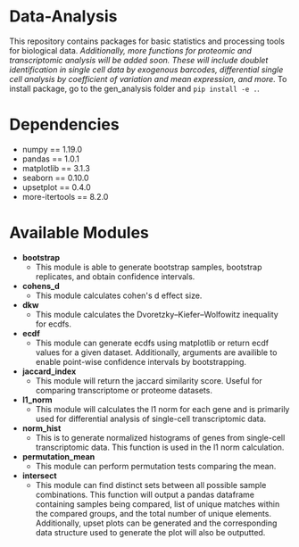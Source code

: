 # Data-Analysis
This repository contains packages for basic statistics and processing tools for biological data. *Additionally, more functions for proteomic and transcriptomic analysis will be added soon. These will include doublet identification in single cell data by exogenous barcodes, differential single cell analysis by coefficient of variation and mean expression, and more.*
To install package, go to the gen_analysis folder and `pip install -e .`.

# Dependencies
* numpy == 1.19.0
* pandas == 1.0.1
* matplotlib == 3.1.3
* seaborn == 0.10.0
* upsetplot == 0.4.0
* more-itertools == 8.2.0

# Available Modules 
- **bootstrap**
  * This module is able to generate bootstrap samples, bootstrap replicates, and obtain confidence intervals.
- **cohens_d**
  * This module calculates cohen's d effect size.
- **dkw**
  * This module calculates the Dvoretzky–Kiefer–Wolfowitz inequality for ecdfs.
- **ecdf**
  * This module can generate ecdfs using matplotlib or return ecdf values for a given dataset. Additionally, arguments are        availible to enable point-wise confidence intervals by bootstrapping.
- **jaccard_index**
  * This module will return the jaccard similarity score. Useful for comparing transcriptome or proteome datasets.
- **l1_norm**
  * This module will calculates the l1 norm for each gene and is primarily used for differential analysis of single-cell          transcriptomic data. 
- **norm_hist**
  * This is to generate normalized histograms of genes from single-cell transcriptomic data. This function is used in the l1      norm calculation.
- **permutation_mean**
  * This module can perform permutation tests comparing the mean. 
- **intersect**
  * This module can find distinct sets between all possible sample combinations. This function will output a pandas dataframe containing samples being compared, list of unique matches within the compared groups, and the total number of unique elements. Additionally, upset plots can be generated and the corresponding data structure used to generate the plot will also be outputted.
